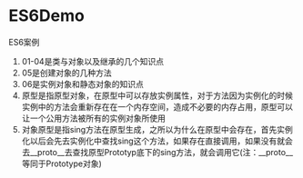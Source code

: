 # ES6Demo
ES6案例
1. 01-04是类与对象以及继承的几个知识点
2. 05是创建对象的几种方法
3. 06是实例对象和静态对象的知识点
4. 原型是指原型对象，在原型中可以存放实例属性，对于方法因为实例化的时候实例中的方法会重新存在在一个内存空间，造成不必要的内存占用，原型可以让一个公用方法被所有的实例对象所使用
5. 对象原型是指sing方法在原型生成，之所以为什么在原型中会存在，首先实例化以后会先去实例化中查找sing这个方法，如果存在直接调用，如果没有就会去__proto__去查找原型Prototyp底下的sing方法，就会调用它(注：__proto__等同于Prototype对象)
